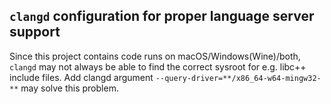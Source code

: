 ## `clangd` configuration for proper language server support 

Since this project contains code runs on macOS/Windows(Wine)/both, `clangd` may not always be able to find the correct sysroot for e.g. libc++ include files. Add clangd argument `--query-driver=**/x86_64-w64-mingw32-**` may solve this problem. 